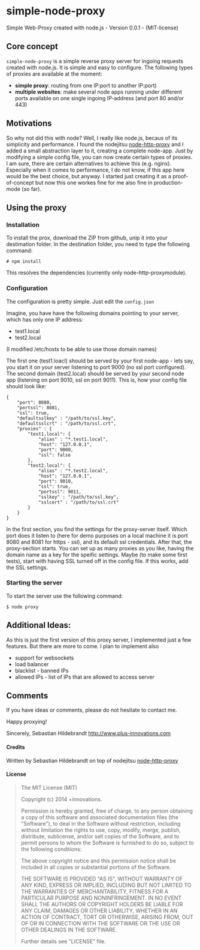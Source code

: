 # simple-node-proxy

Simple Web-Proxy created with node.js - Version 0.0.1 - (MIT-license)

## Core concept

`simple-node-proxy` is a simple reverse proxy server for ingoing requests created with node.js. It is simple and easy to configure. The following types of proxies are available at the moment:

* **simple proxy**: routing from one IP:port to another IP:port)
* **multiple websites**: make several node apps running under different ports available on one single ingoing IP-address (and port 80 and/or 443)

## Motivations

So why not did this with node? Well, I really like node.js, becaus of its simplicity and performance. I found the nodejitsu [node-http-proxy](https://github.com/nodejitsu/node-http-proxy) and I added a small abstraction layer to it, creating a complete node-app. Just by modifying a simple config file, you can now create certain types of proxies. I am sure, there are certain alternatives to achieve this (e.g. nginx). Especially when it comes to performance, I do not know, if this app here would be the best choice, but anyway. I started just creating it as a proof-of-concept but now this one workes fine for me also fine in production-mode (so far).

## Using the proxy

### Installation

To install the prox, download the ZIP from github, unip it into your destimation folder. In the destination folder, you need to type the following command:

```
# npm install
```

This resolves the dependencies (currently only node-http-proxymodule).

### Configuration

The configuration is pretty simple. Just edit the `config.json`

Imagine, you have have the following domains pointing to your server, which has only one IP address:

* test1.local
* test2.local

(I modified /etc/hosts to be able to use those domain names)

The first one (test1.loacl) should be served by your first node-app - lets say, you start it on your server listening to port 9000 (no ssl port configured). The second domain (test2.local) should be served by your second node app (listening on port 9010, ssl on port 9011). This is, how your config file should look like:

```
{
	"port": 8080,
	"portssl": 8081,
	"ssl": true,
    "defaultsslkey" : "/path/to/ssl.key",
    "defaultsslcrt" : "/path/to/ssl.crt",
	"proxies" : {
		"test1.local": {
			"alias" : "*.test1.local",
			"host": "127.0.0.1",
    		"port": 9000,
			"ssl": false
		},
		"test2.local": {
			"alias" : "*.test2.local",
			"host": "127.0.0.1",
			"port": 9010,
			"ssl": true,
			"portssl": 9011,
        	"sslkey" : "/path/to/ssl.key",
        	"sslcert" : "/path/to/ssl.crt"
		}
	}
}
```

In the first section, you find the settings for the proxy-server itself. Which port does it listen to (here for demo purposes on a local machine it is port 8080 and 8081 for https - ssl), and its default ssl credentials. After that, the proxy-section starts. You can set up as many proxies as you like, having the domain name as a key for the speific settings. Maybe (to make some first tests), start with having SSL turned off in the config file. If this works, add the SSL settings.

### Starting the server

To start the server use the following command:

```
$ node proxy
```


## Additional Ideas:

As this is just the first version of this proxy server, I implemented just a few features. But there are more to come.  I plan to implement also 

* support for websockets
* load balancer
* blacklist - banned IPs
* allowed IPs - list of IPs that are allowed to access server

## Comments

If you have ideas or comments, please do not hesitate to contact me.


Happy proxying!

Sincerely,
Sebastian Hildebrandt
http://www.plus-innovations.com


#### Credits

Written by Sebastian Hildebrandt on top of nodejitsu [node-http-proxy](https://github.com/nodejitsu/node-http-proxy)

#### License

>The MIT License (MIT)
>
>Copyright (c) 2014 +innovations.
>
>Permission is hereby granted, free of charge, to any person obtaining a copy
>of this software and associated documentation files (the "Software"), to deal
>in the Software without restriction, including without limitation the rights
>to use, copy, modify, merge, publish, distribute, sublicense, and/or sell
>copies of the Software, and to permit persons to whom the Software is
>furnished to do so, subject to the following conditions:
>
>The above copyright notice and this permission notice shall be included in
>all copies or substantial portions of the Software.
>
>THE SOFTWARE IS PROVIDED "AS IS", WITHOUT WARRANTY OF ANY KIND, EXPRESS OR
>IMPLIED, INCLUDING BUT NOT LIMITED TO THE WARRANTIES OF MERCHANTABILITY,
>FITNESS FOR A PARTICULAR PURPOSE AND NONINFRINGEMENT. IN NO EVENT SHALL THE
>AUTHORS OR COPYRIGHT HOLDERS BE LIABLE FOR ANY CLAIM, DAMAGES OR OTHER
>LIABILITY, WHETHER IN AN ACTION OF CONTRACT, TORT OR OTHERWISE, ARISING FROM,
>OUT OF OR IN CONNECTION WITH THE SOFTWARE OR THE USE OR OTHER DEALINGS IN
>THE SOFTWARE.
> 
>Further details see "LICENSE" file.


